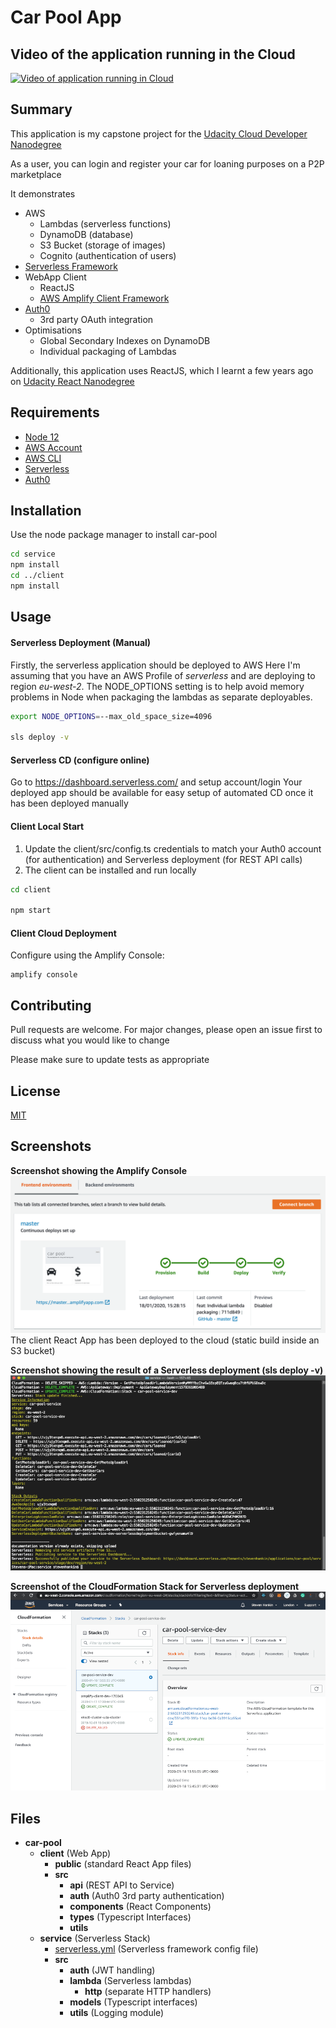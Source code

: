# Car Pool App

## Video of the application running in the Cloud

[![Video of application running in Cloud](http://i3.ytimg.com/vi/P0gJrt-dZO8/hqdefault.jpg)](https://youtu.be/P0gJrt-dZO8)

## Summary

This application is my capstone project for the [Udacity Cloud Developer Nanodegree](https://www.udacity.com/course/cloud-developer-nanodegree--nd9990)

As a user, you can login and register your car for loaning purposes on a P2P marketplace

It demonstrates
* AWS 
  * Lambdas (serverless functions)
  * DynamoDB (database)
  * S3 Bucket (storage of images)
  * Cognito (authentication of users)
* [Serverless Framework](https://serverless.com/)
* WebApp Client
  * ReactJS
  * [AWS Amplify Client Framework](https://aws-amplify.github.io/docs/js/react)
* [Auth0](https://auth0.com/)
  * 3rd party OAuth integration
* Optimisations
  * Global Secondary Indexes on DynamoDB
  * Individual packaging of Lambdas

Additionally, this application uses ReactJS, which I learnt a few years ago on [Udacity React Nanodegree](https://www.udacity.com/course/react-nanodegree--nd019) 

## Requirements

* [Node 12](https://nodejs.org/en/)
* [AWS Account](https://portal.aws.amazon.com/gp/aws/developer/registration/index.html)
* [AWS CLI](https://aws.amazon.com/cli/)
* [Serverless](https://serverless.com/framework/docs/getting-started/)
* [Auth0](https://auth0.com/)

## Installation
Use the node package manager to install car-pool
```bash
cd service
npm install
cd ../client
npm install
```

## Usage

#### Serverless Deployment (Manual)
Firstly, the serverless application should be deployed to AWS
Here I'm assuming that you have an AWS Profile of _serverless_ and are deploying to region _eu-west-2_. The NODE_OPTIONS setting is to help avoid memory problems in Node when packaging the lambdas as separate deployables.
```bash
export NODE_OPTIONS=--max_old_space_size=4096

sls deploy -v
```
#### Serverless CD (configure online)
Go to https://dashboard.serverless.com/ and setup account/login
Your deployed app should be available for easy setup of automated CD once it has been deployed manually


#### Client Local Start
1) Update the client/src/config.ts credentials to match your Auth0 account (for authentication) and Serverless deployment (for REST API calls)
2) The client can be installed and run locally 
```bash
cd client

npm start
```

#### Client Cloud Deployment
Configure using the Amplify Console:
```
amplify console
```

## Contributing
Pull requests are welcome. For major changes, please open an issue first to discuss what you would like to change

Please make sure to update tests as appropriate

## License
[MIT](https://choosealicense.com/licenses/mit/)

## Screenshots
**Screenshot showing the Amplify Console**
![Image of Client Amplify Deployment](https://github.com/stevenhankin/car-pool/blob/master/screenshots/client-amplify-CD.png)
The client React App has been deployed to the cloud (static build inside an S3 bucket)

**Screenshot showing the result of a Serverless deployment (sls deploy -v)**
![Image of Serverless Deployment](https://github.com/stevenhankin/car-pool/blob/master/screenshots/serverless-deployment.png)

**Screenshot of the CloudFormation Stack for Serverless deployment**
![Image of CloudFormation Summary](https://github.com/stevenhankin/car-pool/blob/master/screenshots/CloudFormationStack-serverless.png)


## Files
- __car\-pool__
   - __client__ (Web App)
     - __public__ (standard React App files)
     - __src__
       - __api__ (REST API to Service)
       - __auth__ (Auth0 3rd party authentication)
       - __components__ (React Components)
       - __types__ (Typescript Interfaces)
       - __utils__
   - __service__ (Serverless Stack)
     - [serverless.yml](service/serverless.yml) (Serverless framework config file)
     - __src__
       - __auth__ (JWT handling)
       - __lambda__ (Serverless lambdas)
         - __http__ (separate HTTP handlers)
       - __models__ (Typescript interfaces)
       - __utils__ (Logging module)
